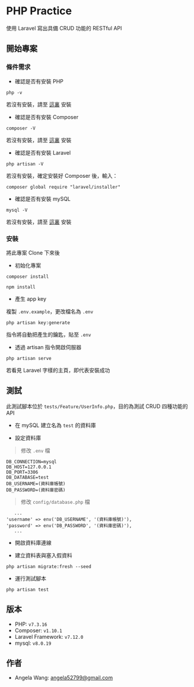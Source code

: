 # PHP Practice
使用 Laravel 寫出具備 CRUD 功能的 RESTful API

## 開始專案

### 條件需求
- 確認是否有安裝 PHP
    
```
php -v
```

若沒有安裝，請至 [這裏](https://www.php.net/manual/en/install.php) 安裝

- 確認是否有安裝 Composer

```
composer -V
```

若沒有安裝，請至 [這裏](https://getcomposer.org/download/) 安裝

- 確認是否有安裝 Laravel

```
php artisan -V
```

若沒有安裝，確定安裝好 Composer 後，輸入：

```
composer global require "laravel/installer"
```

- 確認是否有安裝 mySQL

```
mysql -V
```

若沒有安裝，請至 [這裏](https://dev.mysql.com/downloads/) 安裝

### 安裝
將此專案 Clone 下來後

- 初始化專案
```
composer install 
```
```
npm install
```

- 產生 app key

複製 `.env.example`，更改檔名為 `.env` 

```
php artisan key:generate
```

指令將自動把產生的鑰匙，貼至 `.env`

- 透過 artisan 指令開啟伺服器

```
php artisan serve
```

若看見 Laravel 字樣的主頁，即代表安裝成功

## 測試
此測試腳本位於 `tests/Feature/UserInfo.php`，目的為測試 CRUD 四種功能的 API

- 在 mySQL 建立名為 `test` 的資料庫

- 設定資料庫
   
> 修改 `.env` 檔

```
DB_CONNECTION=mysql
DB_HOST=127.0.0.1
DB_PORT=3306
DB_DATABASE=test
DB_USERNAME=(資料庫帳號)
DB_PASSWORD=(資料庫密碼)
```

> 修改 `config/database.php` 檔

```
   ...
'username' => env('DB_USERNAME', '(資料庫帳號)'),
'password' => env('DB_PASSWORD', '(資料庫密碼)'),
   ...
```
   
- 開啟資料庫連線

- 建立資料表與塞入假資料

```
php artisan migrate:fresh --seed
```

- 運行測試腳本

```
php artisan test
```

## 版本
- PHP: `v7.3.16`
- Composer: `v1.10.1`
- Laravel Framework: `v7.12.0`
- mysql: `v8.0.19`

## 作者
- Angela Wang: angela52799@gmail.com
